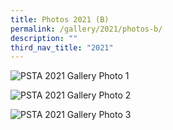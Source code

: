 ```yaml
---
title: Photos 2021 (B)
permalink: /gallery/2021/photos-b/
description: ""
third_nav_title: "2021"
---
```

![PSTA 2021 Gallery Photo 1](/images/Photos%202021/2021-president-1.jpg) 

![PSTA 2021 Gallery Photo 2](/images/Photos%202021/2021-president-2.jpg)

![PSTA 2021 Gallery Photo 3](/images/Photos%202021/2021-psta-1.jpg)


